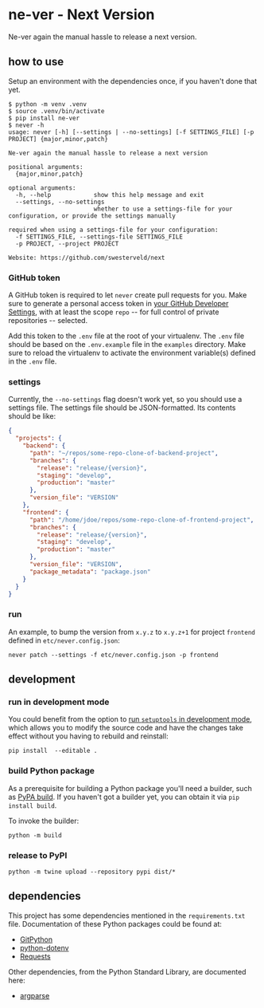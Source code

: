 # ne-ver - Next Version
Ne-ver again the manual hassle to release a next version.


## how to use

Setup an environment with the dependencies once, if you haven't done that yet.

```commandline
$ python -m venv .venv
$ source .venv/bin/activate
$ pip install ne-ver
$ never -h
usage: never [-h] [--settings | --no-settings] [-f SETTINGS_FILE] [-p PROJECT] {major,minor,patch}

Ne-ver again the manual hassle to release a next version

positional arguments:
  {major,minor,patch}

optional arguments:
  -h, --help            show this help message and exit
  --settings, --no-settings
                        whether to use a settings-file for your configuration, or provide the settings manually

required when using a settings-file for your configuration:
  -f SETTINGS_FILE, --settings-file SETTINGS_FILE
  -p PROJECT, --project PROJECT

Website: https://github.com/swesterveld/next
```


### GitHub token

A GitHub token is required to let `never` create pull requests for you.
Make sure to generate a personal access token in [your GitHub Developer Settings](https://github.com/settings/tokens),
with at least the scope `repo` -- for full control of private repositories -- selected.

Add this token to the `.env` file at the root of your virtualenv.
The `.env` file should be based on the `.env.example` file in the `examples` directory.
Make sure to reload the virtualenv to activate the environment variable(s) defined in the `.env` file.


### settings

Currently, the `--no-settings` flag doesn't work yet, so you should use a settings file.
The settings file should be JSON-formatted. Its contents should be like:

```json
{
  "projects": {
    "backend": {
      "path": "~/repos/some-repo-clone-of-backend-project",
      "branches": {
        "release": "release/{version}",
        "staging": "develop",
        "production": "master"
      },
      "version_file": "VERSION"
    },
    "frontend": {
      "path": "/home/jdoe/repos/some-repo-clone-of-frontend-project",
      "branches": {
        "release": "release/{version}",
        "staging": "develop",
        "production": "master"
      },
      "version_file": "VERSION",
      "package_metadata": "package.json"
    }
  }
}
```


### run

An example, to bump the version from `x.y.z` to `x.y.z+1` for project `frontend` defined in `etc/never.config.json`:

```commandline
never patch --settings -f etc/never.config.json -p frontend
```


## development

### run in development mode
You could benefit from the option to [run `setuptools` in development mode](https://setuptools.readthedocs.io/en/latest/userguide/quickstart.html#development-mode),
which allows you to modify the source code and have the changes take effect without you having to rebuild and reinstall:

```commandline
pip install  --editable .
```

### build Python package
As a prerequisite for building a Python package you'll need a builder, such as [PyPA build](https://pypa-build.readthedocs.io/en/latest/index.html).
If you haven't got a builder yet, you can obtain it via `pip install build`.

To invoke the builder:

```commandline
python -m build
```


### release to PyPI

```commandline
python -m twine upload --repository pypi dist/*
```


## dependencies

This project has some dependencies mentioned in the `requirements.txt` file.
Documentation of these Python packages could be found at:
* [GitPython](https://gitpython.readthedocs.io/en/stable/)
* [python-dotenv](https://saurabh-kumar.com/python-dotenv/)
* [Requests](https://docs.python-requests.org/en/master/)

Other dependencies, from the Python Standard Library, are documented here:
* [argparse](https://docs.python.org/3/library/argparse.html)
